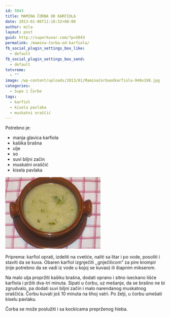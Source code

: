 ```yaml
---
id: 5043
title: MAMINA ČORBA OD KARFIOLA
date: 2013-01-06T11:18:52+00:00
author: mila
layout: post
guid: http://superkuvar.com/?p=5043
permalink: /mamina-čorba-od-karfiola/
fb_social_plugin_settings_box_like:
  - default
fb_social_plugin_settings_box_send:
  - default
totvreme:
  - ""
image: /wp-content/uploads/2013/01/Maminačorbaodkarfiola-940x198.jpg
categories:
  - Supe i Čorbe
tags:
  - karfiol
  - kisela pavlaka
  - muskatni oraščić
---
```

Potrebno je:

  * manja glavica karfiola
  * kašika brašna
  * ulje
  * so
  * suvi biljni začin
  * muskatni oraščić
  * kisela pavlaka

<img class="alignnone size-medium wp-image-5044" src="/wp-content/uploads/2013/01/Maminačorbaodkarfiola-300x225.jpg" alt="Maminačorbaodkarfiola" width="300" height="225" /> 

Priprema: karfiol oprati, izdeliti na cvetiće, naliti sa litar i po vode, posoliti i staviti da se kuva. Obaren karfiol izgnječiti ,,gnječilicom&#8221; za pire krompir (nije potrebno da se vadi iz vode u kojoj se kuvao) ili štapnim mikserom.

Na malo ulja propržiti kašiku brašna, dodati oprano i sitno iseckano lišće karfiola i pržiti dva-tri minuta. Sipati u čorbu, uz mešanje, da se brašno ne bi zgrudvalo, pa dodati suvi biljni začin i malo narendanog muskatnog oraščića. Čorbu kuvati još 10 minuta na tihoj vatri. Po želji, u čorbu umešati kiselu pavlaku.

Čorba se može poslužiti i sa kockicama preprženog hleba.